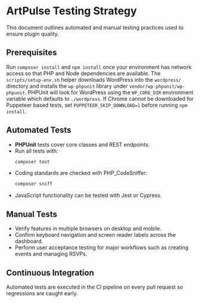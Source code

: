 # ArtPulse Testing Strategy

This document outlines automated and manual testing practices used to ensure plugin quality.

## Prerequisites

Run `composer install` and `npm install` once your environment has network access so that PHP and Node
dependencies are available. The `scripts/setup-env.sh` helper downloads WordPress into the `wordpress/`
directory and installs the `wp-phpunit` library under `vendor/wp-phpunit/wp-phpunit`. PHPUnit will look for
WordPress using the `WP_CORE_DIR` environment variable which defaults to `./wordpress`. If Chrome cannot be
downloaded for Puppeteer based tests, set `PUPPETEER_SKIP_DOWNLOAD=1` before running `npm install`.

## Automated Tests

- **PHPUnit** tests cover core classes and REST endpoints.
- Run all tests with:
  ```bash
  composer test
  ```
- Coding standards are checked with PHP_CodeSniffer:
  ```bash
  composer sniff
  ```
- JavaScript functionality can be tested with Jest or Cypress.

## Manual Tests

- Verify features in multiple browsers on desktop and mobile.
- Confirm keyboard navigation and screen reader labels across the dashboard.
- Perform user acceptance testing for major workflows such as creating events and managing RSVPs.

## Continuous Integration

Automated tests are executed in the CI pipeline on every pull request so regressions are caught early.

